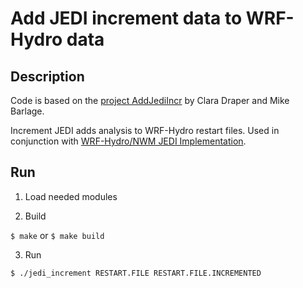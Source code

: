 # Add JEDI increment data to WRF-Hydro data
## Description
Code is based on the [project AddJediIncr](https://github.com/ClaraDraper-NOAA/AddJediIncr) by Clara Draper and Mike Barlage.

Increment JEDI adds analysis to WRF-Hydro restart files.
Used in conjunction with [WRF-Hydro/NWM JEDI Implementation](https://github.com/JCSDA-internal/wrf_hydro_nwm_jedi).

<!-- Currently, only option is to add snow depth increment to the Noah-MP land surface model. -->

## Run

1. Load needed modules

2. Build

`$ make` or `$ make build`

3. Run

`$ ./jedi_increment RESTART.FILE RESTART.FILE.INCREMENTED`
